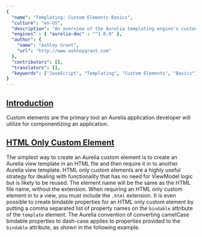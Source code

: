 ```yaml
---
{
  "name": "Templating: Custom Elements Basics",
  "culture": "en-US",
  "description": "An overview of the Aurelia templating engine's custom element functionality basics. Custom Elements are used to add custom components to Aurelia applications.",
  "engines" : { "aurelia-doc" : "^1.0.0" },
  "author": {
  	"name": "Ashley Grant",
  	"url": "http://www.ashleygrant.com"
  },
  "contributors": [],
  "translators": [],
  "keywords": ["JavaScript", "Templating", "Custom Elements", "Basics"]
}
---
```

## [Introduction](aurelia-doc://section/1/version/1.0.0)

Custom elements are the primary tool an Aurelia application developer will utilize for componentizing an application.

## [HTML Only Custom Element](aurelia-doc://section/2/version/1.0.0)

The simplest way to create an Aurelia custom element is to create an Aurelia view template in an HTML file and then require it in to another Aurelia view template. HTML only custom elements are a highly useful strategy for dealing with functionality that has no need for ViewModel logic but is likely to be reused. The element name will be the same as the HTML file name, without the extension. When requiring an HTML only custom element in to a view, you must include the `.html` extension.  It is even possible to create bindable properties for an HTML only custom element by putting a comma separated list of property names on the `bindable` attribute of the `template` element. The Aurelia convention of converting camelCase bindable properties to dash-case applies to properties provided to the `bindable` attribute, as shown in the following example.

<code-listing heading="hello-world.html">
  <source-code lang="HTML">
    <template bindable="firstName, lastName">
      Hello, ${firstName} ${lastName}!
    </template>
  </source-code>
</code-listing>

<code-listing heading="app.html">
  <source-code lang="HTML">
    <template>
      <require from="./hello-world.html"></require>

      <hello-world first-name="Albert" last-name="Einstein"></hello-world>
    </template>
  </source-code>
</code-listing>

HTML only custom elements may require in other custom elements and attributes as well as utilizing any other view resource just like any other Aurelia component may. HTML only custom elements also support explicit two-way databinding for properties, though it is not possible to create properties that default to two-way databinding with HTML only custom elements. For that type of functionality, you will need to provide a ViewModel for your custom element.

The following example shows an Aurelia view utilzing two-way databinding to an example HTML only custom element. The example HTML only custom element itself requires in other custom elements, and utilizes two-way databinding to those custom elements. Note that it is possible to use the full power of Aurelia's templating engine from an HTML custom element, such as using the `debounce` binding behavior.

<code-listing heading="app.html">
  <source-code lang="HTML">
    <template>
      <require from="./example.html"></require>

      Hello, ${guest}!
      <example name.two-way="guest"></example>
    </template>
  </source-code>
</code-listing>

<code-listing heading="example.html">
  <source-code lang="HTML">
    <template bindable="name">
      <require from="./yes-or-no.html"></require>
      <require from="./say-goodbye.html"></require>

      <p>What is your name? <input type="text" value.bind="name & debounce" /></p>
      <yes-or-no question="Are you leaving?" answer.two-way="sayGoodbye"></yes-or-no>
      <say-goodbye if.bind="sayGoodbye" name.bind="name"></say-goodbye>
    </template>
  </source-code>
</code-listing>

<code-listing heading="yes-or-no.html">
  <source-code lang="HTML">
    <template bindable="question, answer">
      <p>
        ${question} <input type="checkbox" checked.bind="answer" />
      </p>
    </template>
  </source-code>
</code-listing>

<code-listing heading="say-goodbye.html">
  <source-code lang="HTML">
    <template bindable="name">
      Goodbye, ${name}!
    </template>
  </source-code>
</code-listing>

## [Custom Element Basics](aurelia-doc://section/3/version/1.0.0)

 Creating custom elements using Aurelia is extremely simple. Simply creating a JavaScript and HTML file pair with the same name is all that is necessary to create an Aurelia custom element. The HTML file must contain an Aurelia template wrapped in a `template` element. The JavaScript file must export a JavaScript class. Aurelia's standard naming convention for custom element VM classes is to append `CustomElement` to the end of the class name, e.g. `SecretMessageCustomElement`. Aurelia will take the JavaScript class name, strip `CustomElement` from the end, and convert it from InitCaps to dash-case for the custom element's name. Note that this means it is possible for the custom element name to not match the file name. Thus, it is recommended to name your custom element files to match the custom element name. It is acceptable to export more than one class from the JavaScript file for a custom element. Aurelia will use the first class exported from the file as the custom element's view-model (VM). Note that each instance of a custom element will receive its own separate VM instance.


Custom elements are not allowed to be self-closing. This means that `<secret-message />` will not work. When using a custom element, you must provide a closing tag as shown in `app.html` below.

 <code-listing heading="secret-message.${context.language.fileExtension}">
  <source-code lang="ES 2015/2016">
    export class SecretMessageCustomElement {
      secretMessage = 'Be sure to drink your Ovaltine!';
    }
  </source-code>
  <source-code lang="Typescript">
    export class SecretMessageCustomElement {
      secretMessage:string = 'Be sure to drink your Ovaltine!';
    }
  </source-code>
</code-listing>

<code-listing heading="secret-message.html">
  <source-code lang="HTML">
    <template>
      ${secretMessage}
    </template>
  </source-code>
</code-listing>

<code-listing heading="app.html">
  <source-code lang="HTML">
    <template>
      <require from="./secret-message"></require>

      And now, it's time for a secret message: <secret-message></secret-message>
    </template>
  </source-code>
</code-listing>

It is also possible to explicitly name your custom element by using the `customAttribute` decorator on the VM class. Simply pass a string to this decorator with the exact name you wish to use for your custom element. Aurelia will not convert the string you pass it to dash-case. This means that `@customAttribute('SecretMessage')` is not converted to `secret-message` but to `secretmessage`. If any uppercase letters are passed to the decorator and development logging is enabled, Aurelia will log a message alerting you that it has lowercased the name. This is because the DOM is not case-sensitive. Thus you must be explicit about any dashes in the attribute name when using this decorator, e.g. `@customAttribute('secret-message')`.

Aurelia custom elements do not need to follow the naming conventions for Web Components custom elements. Namely, Aurelia allows you to create custom elements that do not have a dash in their name. This is because the Web Components specs reserve all single-word element names for the browser. Thus, you are free to create a `foo` custom element with Aurelia; however, it is recommended to refrain from creating single-world custom elements to avoid any chance of a possible naming clash in the future. Also, any Aurelia custom elements that are intended to be used as standalone Web Components custom elements MUST have a dash in their name.

Before we move on, let's discuss just how easy it is to create a custom element in Aurelia and the impact it has on Aurelia's naming conventions for custom element view-model classes. One capability of the Aurelia framework is that it can take components that were originally created for use as a page in an application and use them as custom elements. When this happens, Aurelia will use the component's VM class name, dash-case it and use that as the custom element's name. The Aurelia Skeleton Navigation application provides three pages, the first of which is the `Welcome` page. All it takes to use the `Welcome` page as a custom element on any page in the application is to `require` it in to the view. At that point, it is available as the `welcome` custom element in that view. It is even possible to provide bindable properties for the page that can be used when using the page as a custom element. This means that, if you wish, you may ignore the Aurelia naming convention for your custom elements. In the example above, we could have simply named the class `SecretMessage`. The custom element would still be named `secret-message`. Given this capability, it might be considered wise to utilize Aurelia's naming convention for custom elements or use the `customAttribute` decorator to be explicit when creating a component that is only meant to be used as a custom element and not as a standalone page.

## [Bindable Properties](aurelia-doc://section/4/version/1.0.0)

Any properties or functions of the VM class may be used for binding within the custom element's view; however, a custom element must specify the properties that will be bindable as attributes on the custom element. This is done by decorating each bindable property with the `bindable` decorator. The default binding mode for bindable properties is one-way. This means that a property value can be bound *in* to your custom element, but any changes the custom element makes to the property value will not be propogated *out* of the custom element. This default may be overridden, if needed, by passing a settings object to the `bindable` decorator with a property named `defaultBindingMode` set. This property should be set to one of the three `bindingMode` options: `oneTime`, `oneWay`, or `twoWay`. Both `bindable and `bindingMode` may be imported from the `aurelia-framework` module. Let's look at an example custom element with a bindable property that defaults to two-way binding.

 <code-listing heading="secret-message.${context.language.fileExtension}">
  <source-code lang="ES 2015/2016">
    import {bindable, bindingMode} from 'aurelia-framework';

    export class SecretMessageCustomElement {
      @bindable({ defaultBindingMode: bindingMode.twoWay }) message;
      @bindable allowDestruction = false;

      constructor() {
        setInterval(() => this.deleteMessage(), 10000 );
      }

      deleteMessage() {
        if(this.allowDestruction === true ) {
          this.message = '';
        }
      }
    }
  </source-code>
  <source-code lang="Typescript">
    import {bindable, bindingMode} from 'aurelia-framework';

    export class SecretMessageCustomElement {
      @bindable({ defaultBindingMode: bindingMode.twoWay }) message: string;
      @bindable allowDestruction: boolean = false;

      constructor() {
        setInterval(() => this.deleteMessage(), 10000 );
      }

      deleteMessage() {
        if(this.allowDestruction === true ) {
          this.message = '';
        }
      }
    }
  </source-code>
</code-listing>

<code-listing heading="secret-message.html">
  <source-code lang="HTML">
    <template>
      <p>
        Urgent, secret message: ${message}
      </p>
      <p>
        This message will ${allowDestruction === false ? 'not ' : '' } self-destruct in less than 10 seconds!
      </p>
    </template>
  </source-code>
</code-listing>

<code-listing heading="app.html">
  <source-code lang="HTML">
    <template>
      <require from="./secret-message"></require>

      <p>
        Secret Message: <input type="text" value.bind="message" />
      </p>
      <p>
        Allow Message to Destruct? <input type="checkbox" checked.bind="allowDestruction" />
      </p>
      <secret-message message.bind="message" allow-destruction.bind="allowDestruction" ></secret-message>
    </template>
  </source-code>
</code-listing>

In this example, the `secret-message` custom element will check every ten seconds to see if it needs to destroy (set to an empty string) the message it receives via databinding. When told to destroy the message, Aurelia's databinding system will update the bound property of the component using the custom element, thanks to the custom element specifying that this property's default binding mode is two-way. Thus, the text box will be cleared when the message "self destructs."  Of course, the component using the custom element is free to override this default by explicitly specifying the binding direction via the `one-way`, `two-way`, or `one-time` binding commands.

Whether a secret message that is only shown to the person who writes the message is very useful is for you to decide.
